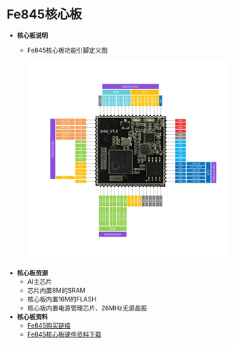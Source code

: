 # Fe845核心板

* **核心板说明**
  * Fe845核心板功能引脚定义图

    ![](../.gitbook/assets/t210-pin-map.png)
* **核心板资源**
  * AI主芯片
  * 芯片内置8M的SRAM
  * 核心板内置16M的FLASH
  * 核心板内置电源管理芯片、26MHz无源晶振
* **核心板资料**
  * [Fe845购买链接](https://item.taobao.com/item.htm?spm=a2oq0.12575281.0.0.a7a21debWBBg08&ft=t&id=596369001614)
  * [Fe845核心板硬件资料下载](http://www.ai-alloy.com/download.html)


